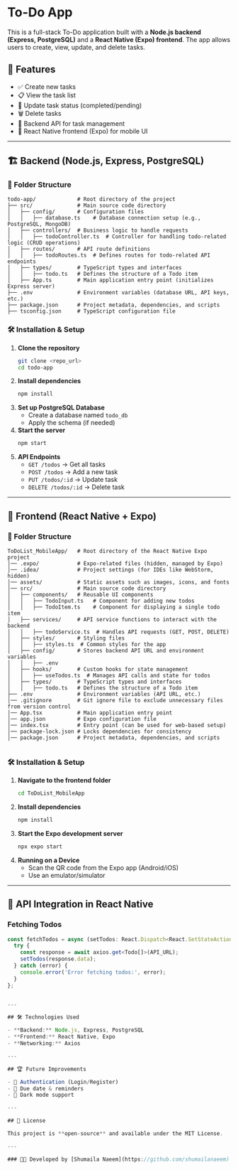 # To-Do App

This is a full-stack To-Do application built with a **Node.js backend (Express, PostgreSQL)** and a **React Native (Expo) frontend**. The app allows users to create, view, update, and delete tasks.

## 🚀 Features

- ✅ Create new tasks
- 📋 View the task list
- 🔄 Update task status (completed/pending)
- 🗑️ Delete tasks
- 🔌 Backend API for task management
- 📱 React Native frontend (Expo) for mobile UI

---

## 🏗️ Backend (Node.js, Express, PostgreSQL)

### 📂 Folder Structure

```
todo-app/             # Root directory of the project
├── src/              # Main source code directory
│   ├── config/       # Configuration files
│   │   ├── database.ts    # Database connection setup (e.g., PostgreSQL, MongoDB)
│   ├── controllers/  # Business logic to handle requests
│   │   ├── todoController.ts  # Controller for handling todo-related logic (CRUD operations)
│   ├── routes/       # API route definitions
│   │   ├── todoRoutes.ts  # Defines routes for todo-related API endpoints
│   ├── types/        # TypeScript types and interfaces
│   │   ├── todo.ts   # Defines the structure of a Todo item
│   ├── App.ts        # Main application entry point (initializes Express server)
├── .env              # Environment variables (database URL, API keys, etc.)
├── package.json      # Project metadata, dependencies, and scripts
├── tsconfig.json     # TypeScript configuration file
```

### 🛠️ Installation & Setup

1. **Clone the repository**
   ```sh
   git clone <repo_url>
   cd todo-app
   ```
2. **Install dependencies**
   ```sh
   npm install
   ```
3. **Set up PostgreSQL Database**
   - Create a database named `todo_db`
   - Apply the schema (if needed)
4. **Start the server**
   ```sh
   npm start
   ```
5. **API Endpoints**
   - `GET /todos` → Get all tasks
   - `POST /todos` → Add a new task
   - `PUT /todos/:id` → Update task
   - `DELETE /todos/:id` → Delete task

---

## 📱 Frontend (React Native + Expo)

### 📂 Folder Structure

```
ToDoList_MobileApp/   # Root directory of the React Native Expo project
│── .expo/            # Expo-related files (hidden, managed by Expo)
│── .idea/            # Project settings (for IDEs like WebStorm, hidden)
│── assets/           # Static assets such as images, icons, and fonts
│── src/              # Main source code directory
│   ├── components/   # Reusable UI components
│   │   ├── TodoInput.ts   # Component for adding new todos
│   │   ├── TodoItem.ts    # Component for displaying a single todo item
│   ├── services/     # API service functions to interact with the backend
│   │   ├── todoService.ts  # Handles API requests (GET, POST, DELETE)
│   ├── styles/       # Styling files
│   │   ├── styles.ts  # Common styles for the app
│   ├── config/       # Stores backend API URL and environment variables
│   │   ├── .env      
│   ├── hooks/        # Custom hooks for state management
│   │   ├── useTodos.ts  # Manages API calls and state for todos
│   ├── types/        # TypeScript types and interfaces
│   │   ├── todo.ts   # Defines the structure of a Todo item
├── .env              # Environment variables (API URL, etc.)
│── .gitignore        # Git ignore file to exclude unnecessary files from version control
│── App.tsx           # Main application entry point
│── app.json          # Expo configuration file
│── index.tsx         # Entry point (can be used for web-based setup)
│── package-lock.json # Locks dependencies for consistency
│── package.json      # Project metadata, dependencies, and scripts


```

### 🛠️ Installation & Setup

1. **Navigate to the frontend folder**
   ```sh
   cd ToDoList_MobileApp
   ```
2. **Install dependencies**
   ```sh
   npm install
   ```
3. **Start the Expo development server**
   ```sh
   npx expo start
   ```
4. **Running on a Device**
   - Scan the QR code from the Expo app (Android/iOS)
   - Use an emulator/simulator

---

## 🔗 API Integration in React Native


### Fetching Todos

```ts
const fetchTodos = async (setTodos: React.Dispatch<React.SetStateAction<Todo[]>>): Promise<void> => {
  try {
    const response = await axios.get<Todo[]>(API_URL);
    setTodos(response.data);
  } catch (error) {
    console.error('Error fetching todos:', error);
  }
};


---

## 🛠️ Technologies Used

- **Backend:** Node.js, Express, PostgreSQL
- **Frontend:** React Native, Expo
- **Networking:** Axios

---

## 🏆 Future Improvements

- 🔐 Authentication (Login/Register)
- 📅 Due date & reminders
- 🌙 Dark mode support

---

## 📝 License

This project is **open-source** and available under the MIT License.

---

### 👨‍💻 Developed by [Shumaila Naeem](https://github.com/shumailanaeem) 🚀

